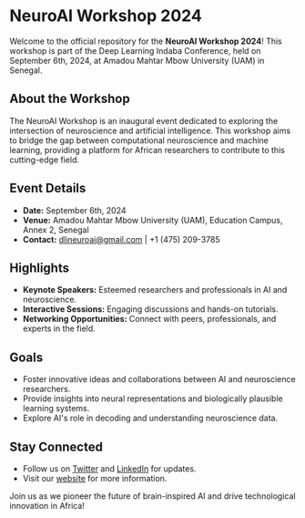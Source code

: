 # NeuroAI Workshop 2024

Welcome to the official repository for the **NeuroAI Workshop 2024**! This workshop is part of the Deep Learning Indaba Conference, held on September 6th, 2024, at Amadou Mahtar Mbow University (UAM) in Senegal.

## About the Workshop

The NeuroAI Workshop is an inaugural event dedicated to exploring the intersection of neuroscience and artificial intelligence. This workshop aims to bridge the gap between computational neuroscience and machine learning, providing a platform for African researchers to contribute to this cutting-edge field.

## Event Details

- **Date:** September 6th, 2024
- **Venue:** Amadou Mahtar Mbow University (UAM), Education Campus, Annex 2, Senegal
- **Contact:** [dlineuroai@gmail.com](mailto:dlineuroai@gmail.com) | +1 (475) 209-3785

## Highlights

- **Keynote Speakers:** Esteemed researchers and professionals in AI and neuroscience.
- **Interactive Sessions:** Engaging discussions and hands-on tutorials.
- **Networking Opportunities:** Connect with peers, professionals, and experts in the field.

## Goals

- Foster innovative ideas and collaborations between AI and neuroscience researchers.
- Provide insights into neural representations and biologically plausible learning systems.
- Explore AI's role in decoding and understanding neuroscience data.

## Stay Connected

- Follow us on [Twitter](#) and [LinkedIn](#) for updates.
- Visit our [website](#) for more information.

Join us as we pioneer the future of brain-inspired AI and drive technological innovation in Africa!
